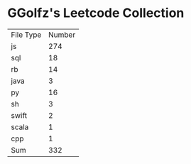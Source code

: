 # GGolfz's Leetcode Collection

<table><tr><td>File Type</td><td>Number</td></tr><tr><td>js</td><td>274</td></tr><tr><td>sql</td><td>18</td></tr><tr><td>rb</td><td>14</td></tr><tr><td>java</td><td>3</td></tr><tr><td>py</td><td>16</td></tr><tr><td>sh</td><td>3</td></tr><tr><td>swift</td><td>2</td></tr><tr><td>scala</td><td>1</td></tr><tr><td>cpp</td><td>1</td></tr><tr><td>Sum</td><td>332</td></tr></table>